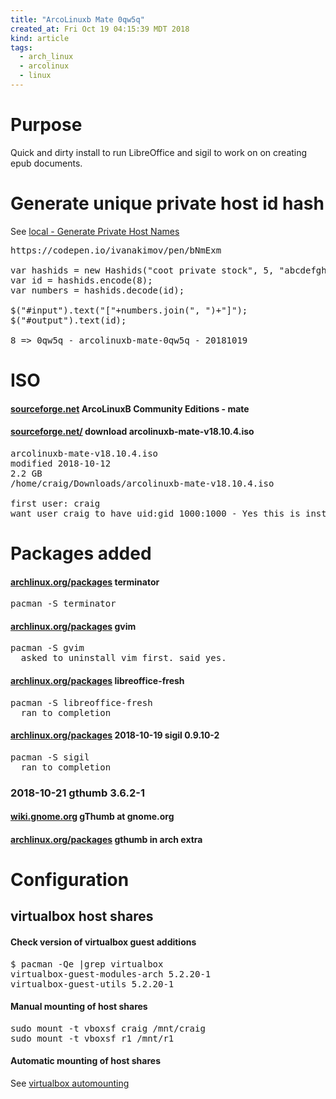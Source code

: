 ```yaml
---
title: "ArcoLinuxb Mate 0qw5q"
created_at: Fri Oct 19 04:15:39 MDT 2018
kind: article
tags:
  - arch_linux
  - arcolinux
  - linux
---
```


<h1>Purpose</h1>

Quick and dirty install
to run LibreOffice and sigil
to work on on creating epub documents.

<h1>Generate unique private host id hash</h1>

See
<a href="/posts/2015/04/generate-private-hostnames/" target="_blank">local - Generate Private Host Names</a>

<pre>
https://codepen.io/ivanakimov/pen/bNmExm

var hashids = new Hashids("coot private stock", 5, "abcdefghijklmnopqrstuvwxyz1234567890");
var id = hashids.encode(8);
var numbers = hashids.decode(id);

$("#input").text("["+numbers.join(", ")+"]");
$("#output").text(id);

8 => 0qw5q - arcolinuxb-mate-0qw5q - 20181019
</pre>

<h1>ISO</h1>

<h4>
  <a href="https://sourceforge.net/projects/arcolinux-community-editions/files/mate/" target="_blank">sourceforge.net</a>
  ArcoLinuxB Community Editions - mate
</h4>


<h4>
  <a href="https://sourceforge.net/projects/arcolinux-community-editions/files/mate/arcolinuxb-mate-v18.10.4.iso/download" target="_blank">sourceforge.net/</a>
  download arcolinuxb-mate-v18.10.4.iso
</h4>

<pre>
arcolinuxb-mate-v18.10.4.iso
modified 2018-10-12
2.2 GB
/home/craig/Downloads/arcolinuxb-mate-v18.10.4.iso

first user: craig
want user craig to have uid:gid 1000:1000 - Yes this is install first user 1000:1000
</pre>

<h1>Packages added</h1>

<h4>
  <a href="https://www.archlinux.org/packages/?name=terminator" target="_blank">archlinux.org/packages</a>
  terminator
</h4>

<pre>
pacman -S terminator
</pre>

<h4>
  <a href="https://www.archlinux.org/packages/?name=gvim" target="_blank">archlinux.org/packages</a>
  gvim
</h4>

<pre>
pacman -S gvim
  asked to uninstall vim first. said yes.
</pre>

<h4>
  <a href="https://www.archlinux.org/packages/?name=libreoffice-fresh" target="_blank">archlinux.org/packages</a>
  libreoffice-fresh
</h4>

<pre>
pacman -S libreoffice-fresh
  ran to completion
</pre>

<h4>
  <a href="https://www.archlinux.org/packages/community/x86_64/sigil/" target="_blank">archlinux.org/packages</a>
  2018-10-19 sigil 0.9.10-2
</h4>

<pre>
pacman -S sigil
  ran to completion 
</pre>

<h3>2018-10-21 gthumb 3.6.2-1</h3>

<h4>
  <a href="https://wiki.gnome.org/action/show/Apps/Gthumb?action=show&redirect=gthumb" target="_blank">wiki.gnome.org</a>
  gThumb at gnome.org
</h4>

<h4>
  <a href="https://www.archlinux.org/packages/extra/x86_64/gthumb/" target="_blank">archlinux.org/packages</a>
  gthumb in arch extra
</h4>

<h1>Configuration</h1>

<h2>virtualbox host shares</h2>

<h4>Check version of virtualbox guest additions</h4>

<pre>
$ pacman -Qe |grep virtualbox
virtualbox-guest-modules-arch 5.2.20-1
virtualbox-guest-utils 5.2.20-1
</pre>

<h4>Manual mounting of host shares</h4>

<pre>
sudo mount -t vboxsf craig /mnt/craig
sudo mount -t vboxsf r1 /mnt/r1
</pre>

<h4>Automatic mounting of host shares</h4>

See
<a href="/posts/2018/10/arch-linux/#Automounting" target="_blank">virtualbox automounting</a>

<!--
html boilerplate fragments
<a href="" target="_blank"></a>
<a name=""></a>
<img src="" width="400px">
<ul>
  <li></li>
  <li><a href="" target="_blank"></a></li>
</ul>
<pre>
</pre>
<p style="margin-bottom: 2em;"></p>
<hr style="border: 0; height: 3px; background: #333; background-image: linear-gradient(to right, #ccc, #333, #ccc);">
<pre><code>
</code></pre>
<math xmlns='http://www.w3.org/1998/Math/MathML' display='block'>
</math>
-->
